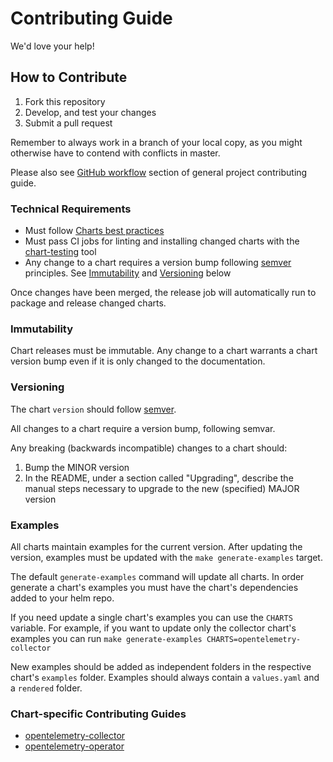 # Contributing Guide

We'd love your help!

## How to Contribute

1. Fork this repository
1. Develop, and test your changes
1. Submit a pull request

Remember to always work in a branch of your local copy, as you might otherwise
have to contend with conflicts in master.

Please also see [GitHub
workflow](https://github.com/open-telemetry/community/blob/main/CONTRIBUTING.md#github-workflow)
section of general project contributing guide.

### Technical Requirements

* Must follow [Charts best practices](https://helm.sh/docs/topics/chart_best_practices/)
* Must pass CI jobs for linting and installing changed charts with the
  [chart-testing](https://github.com/helm/chart-testing) tool
* Any change to a chart requires a version bump following
  [semver](https://semver.org/) principles. See [Immutability](#immutability)
  and [Versioning](#versioning) below

Once changes have been merged, the release job will automatically run to package
and release changed charts.

### Immutability

Chart releases must be immutable. Any change to a chart warrants a chart version
bump even if it is only changed to the documentation.

### Versioning

The chart `version` should follow [semver](https://semver.org/).

All changes to a chart require a version bump, following semvar.

Any breaking (backwards incompatible) changes to a chart should:
1. Bump the MINOR version
2. In the README, under a section called "Upgrading", describe the manual steps
   necessary to upgrade to the new (specified) MAJOR version

### Examples

All charts maintain examples for the current version. After updating the version, examples must be updated with the `make generate-examples` target.

The default `generate-examples` command will update all charts.  In order generate a chart's examples you must have the chart's dependencies added to your helm repo.

If you need update a single chart's examples you can use the `CHARTS` variable.  For example, if you want to update only the collector chart's examples you can run `make generate-examples CHARTS=opentelemetry-collector`

New examples should be added as independent folders in the respective chart's `examples` folder.  Examples should always contain a `values.yaml` and a `rendered` folder.

### Chart-specific Contributing Guides

- [opentelemetry-collector](./charts/opentelemetry-collector/CONTRIBUTING.md)
- [opentelemetry-operator](./charts/opentelemetry-operator/CONTRIBUTING.md)
